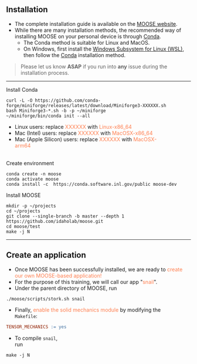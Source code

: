 ## Installation

- The complete installation guide is available on the <a href="https://mooseframework.inl.gov/getting_started/installation/index.html">MOOSE website</a>.
- While there are many installation methods, the recommended way of installing MOOSE on your personal device is through <a href="https://mooseframework.inl.gov/getting_started/installation/conda.html">Conda</a>.
  - The Conda method is suitable for Linux and MacOS.
  - On Windows, first install the <a href="https://learn.microsoft.com/en-us/windows/wsl/install">Windows Subsystem for Linux (WSL)</a>, then follow the <a href="https://mooseframework.inl.gov/getting_started/installation/conda.html">Conda</a> installation method.

> Please let us know **ASAP** if you run into **any** issue during the installation process.

---

Install Conda

```shell
curl -L -O https://github.com/conda-forge/miniforge/releases/latest/download/Miniforge3-XXXXXX.sh
bash Miniforge3-*.sh -b -p ~/miniforge
~/miniforge/bin/conda init --all
```

- <!-- .element: style="font-size: 1rem" --> Linux users: replace <span style="color: coral">XXXXXX</span> with <span style="color: coral">Linux-x86_64</span>
- <!-- .elementi: style="font-size: 1rem" --> Mac (Intel) users: replace <span style="color: coral">XXXXXX</span> with <span style="color: coral">MacOSX-x86_64</span>
- <!-- .element: style="font-size: 1rem" --> Mac (Apple Silicon) users: replace <span style="color: coral">XXXXXX</span> with <span style="color: coral">MacOSX-arm64</span>&emsp;&emsp;&emsp;&emsp;&emsp;&emsp;&emsp;&emsp;&emsp;&emsp;&emsp;&emsp;&emsp;&emsp;&emsp;&emsp;&emsp;&emsp;&emsp;&emsp;&emsp;&emsp;&emsp;&emsp;&emsp;&emsp;&emsp;&emsp;&emsp;&emsp;&emsp;&emsp;&emsp;&emsp;&emsp;&emsp;&emsp;&emsp;&emsp;&emsp;&emsp;&emsp;

Create environment

```shell
conda create -n moose
conda activate moose
conda install -c  https://conda.software.inl.gov/public moose-dev
```

Install MOOSE

```shell
mkdir -p ~/projects
cd ~/projects
git clone --single-branch -b master --depth 1 https://github.com/idaholab/moose.git
cd moose/test
make -j N
```

---

## Create an application

- Once MOOSE has been successfully installed, we are ready to <span style="color: coral">create our own MOOSE-based application!</span>
- For the purpose of this training, we will call our app "<span style="color: coral">snail</span>".
- Under the parent directory of MOOSE, run

```shell
./moose/scripts/stork.sh snail
```

- Finally, <span style="color: coral">enable the solid mechanics module</span> by modifying the `Makefile`:&emsp;&emsp;&emsp;&emsp;&nbsp;&nbsp;&nbsp;&nbsp;&nbsp;

```Makefile
TENSOR_MECHANICS := yes
```

- To compile `snail`, run&emsp;&emsp;&emsp;&emsp;&emsp;&emsp;&emsp;&emsp;&emsp;&emsp;&emsp;&emsp;&emsp;&emsp;&emsp;&emsp;&emsp;&emsp;&emsp;&emsp;&emsp;&emsp;&emsp;&emsp;&emsp;&emsp;&emsp;&emsp;

```shell
make -j N
```

